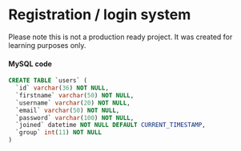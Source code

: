 # Registration / login system

Please note this is not a production ready project. It was created for learning purposes only.

#### MySQL code
```sql
CREATE TABLE `users` (
  `id` varchar(36) NOT NULL,
  `firstname` varchar(50) NOT NULL,
  `username` varchar(20) NOT NULL,
  `email` varchar(50) NOT NULL,
  `password` varchar(100) NOT NULL,
  `joined` datetime NOT NULL DEFAULT CURRENT_TIMESTAMP,
  `group` int(11) NOT NULL
)
```
